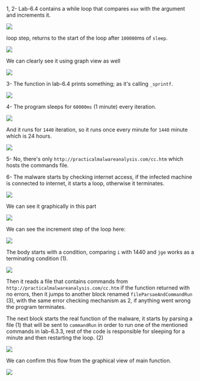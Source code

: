 1, 2- Lab-6.4 contains a while loop that compares `eax` with the argument and increments it. 

![](https://i.imgur.com/hV4oTl2.png)

loop step, returns to the start of the loop after `100000`ms of `sleep`.

![](https://i.imgur.com/qufqKsd.png)

We can clearly see it using graph view as well

![](https://i.imgur.com/rD0HAvz.png)

3- The function in lab-6.4 prints something; as it's calling `_sprintf`.

![](https://i.imgur.com/PkPJgYW.png)

4- The program sleeps for `60000ms` (1 minute) every iteration.

![](https://i.imgur.com/v3yKVMM.png)

And it runs for `1440` iteration, so it runs once every minute for `1440` minute which is 24 hours.

![](https://i.imgur.com/U1VABeZ.png)

5- No, there's only `http://practicalmalwareanalysis.com/cc.htm` which hosts the commands file.

6- The malware starts by checking internet access, if the infected machine is connected to internet, it starts a loop, otherwise it terminates.

![](https://i.imgur.com/Ba5kl71.png)

We can see it graphically in this part

![](https://i.imgur.com/ik0naKE.png)

We can see the increment step of the loop here:

![](https://i.imgur.com/AatuVxK.png)

The body starts with a condition, comparing `i` with 1440 and `jge` works as a terminating condition (1).

![](https://i.imgur.com/AIiJt0R.png)

Then it reads a file that contains commands from `http://practicalmalwareanalysis.com/cc.htm` 
if the function returned with no errors, then it jumps to another block renamed `fileParsaeAndCommandRun` (3), with the same error checking mechanism as 2, if anything went wrong the program terminates.

The next block starts the real function of the malware, it starts by parsing a file  (1) that will be sent to `commandRun` in order to run one of the mentioned commands in lab-6.3.3, rest of the code is responsible for sleeping for a minute and then restarting the loop. (2)

![](https://i.imgur.com/djWs1QT.png)

We can confirm this flow from the graphical view of main function.

![](https://i.imgur.com/d4SLXb1.png)